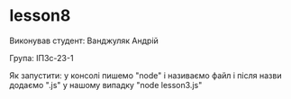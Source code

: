 # lesson8
Виконував студент: Ванджуляк Андрій

Група: ІПЗс-23-1

Як запустити: у консолі пишемо "node" і називаємо файл і після назви додаємо ".js" у нашому випадку "node lesson3.js"
